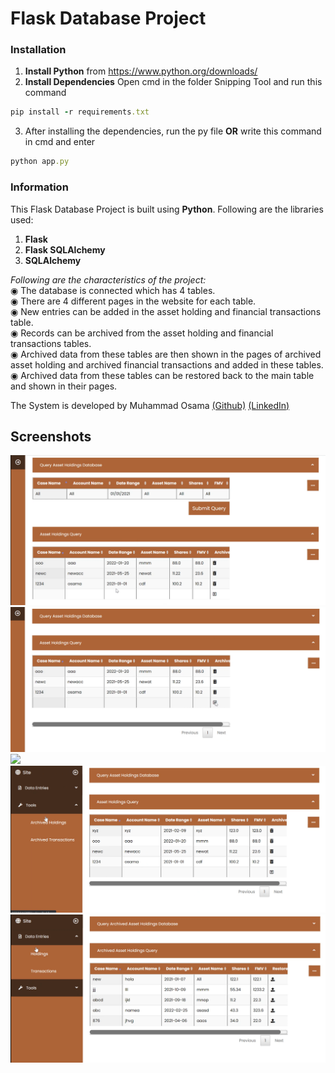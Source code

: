 # Flask Database Project
### Installation
1) **Install Python** from https://www.python.org/downloads/
2) **Install Dependencies**
Open cmd in the folder Snipping Tool and run this command
```ruby
pip install -r requirements.txt
```
3) After installing the dependencies, run the py file **OR** write this command in cmd and enter
```ruby
python app.py
```
### Information
This Flask Database Project is built using **Python**. Following are the libraries used:
1) **Flask**
2) **Flask SQLAlchemy**
3) **SQLAlchemy**

*Following are the characteristics of the project:*<br>
◉ The database is connected which has 4 tables.<br>
◉ There are 4 different pages in the website for each table.<br>
◉ New entries can be added in the asset holding and financial transactions table.<br>
◉ Records can be archived from the asset holding and financial transactions tables.<br>
◉ Archived data from these tables are then shown in the pages of archived asset holding and archived financial transactions and added in these tables.<br>
◉ Archived data from these tables can be restored back to the main table and shown in their pages.<br>

The System is developed by Muhammad Osama [(Github)](https://github.com/Osama710) [(LinkedIn)](https://www.linkedin.com/in/osama-yousuf-6a1952177/)

## Screenshots<br>
![](./Screenshots/main.png)
![](./Screenshots/main2.png)
![](./Screenshots/colunmns.png)
![](./Screenshots/side.png)
![](./Screenshots/side2.png)
